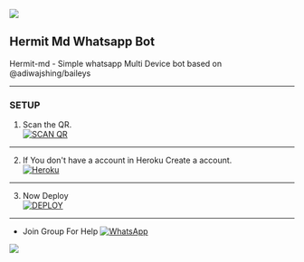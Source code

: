 <a><img src='https://i.imgur.com/LyHic3i.gif'/></a>
## Hermit Md Whatsapp Bot
Hermit-md - Simple whatsapp Multi Device bot based on @adiwajshing/baileys

***

### SETUP

1. Scan the QR.
    <br>
<a href='https://baileys-md-qr.herokuapp.com/deployment' target="_blank"><img alt='SCAN QR' src='https://img.shields.io/badge/Scan_qr-100000?style=for-the-badge&logo=scan&logoColor=white&labelColor=black&color=black'/></a>

***

2. If You don't have a account in Heroku Create a account.
    <br>
<a href='https://signup.heroku.com/' target="_blank"><img alt='Heroku' src='https://img.shields.io/badge/-Create-black?style=for-the-badge&logo=heroku&logoColor=white'/></a>

***

3. Now Deploy
    <br>
<a href='https://baileys-md-qr.herokuapp.com/deploy' target="_blank"><img alt='DEPLOY' src='https://img.shields.io/badge/-DEPLOY-black?style=for-the-badge&logo=heroku&logoColor=white'/></a>


***
* Join Group For Help
<a href="https://chat.whatsapp.com/LOMGBEO2i9vKew562o1LFk"><img alt="WhatsApp" src="https://img.shields.io/badge/-Whatsapp%20Group-black?style=for-the-badge&logo=whatsapp&logoColor=white"/></a>

<a><img src='https://i.imgur.com/LyHic3i.gif'/></a>

